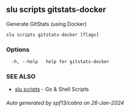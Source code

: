 ## slu scripts gitstats-docker

Generate GitStats (using Docker)

```
slu scripts gitstats-docker [flags]
```

### Options

```
  -h, --help   help for gitstats-docker
```

### SEE ALSO

* [slu scripts](slu_scripts.md)	 - Go & Shell Scripts

###### Auto generated by spf13/cobra on 26-Jan-2024
